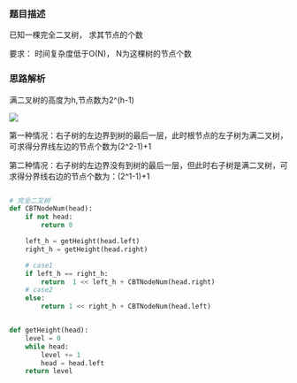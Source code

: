 ### 题目描述

已知一棵完全二叉树， 求其节点的个数

要求： 时间复杂度低于O(N)， N为这棵树的节点个数

### 思路解析

满二叉树的高度为h,节点数为2^(h-1)

![](https://github.com/1273545169/Course_notes/blob/master/%E5%9B%BE%E7%89%87/%E5%AE%8C%E5%85%A8%E4%BA%8C%E5%8F%89%E6%A0%91%E8%8A%82%E7%82%B9%E6%95%B0.jpg)

第一种情况：右子树的左边界到树的最后一层，此时根节点的左子树为满二叉树，可求得分界线左边的节点个数为(2^2-1)+1

第二种情况：右子树的左边界没有到树的最后一层，但此时右子树是满二叉树，可求得分界线右边的节点个数为：(2^1-1)+1

```python

# 完全二叉树
def CBTNodeNum(head):
    if not head:
        return 0

    left_h = getHeight(head.left)
    right_h = getHeight(head.right)

    # case1
    if left_h == right_h:
        return  1 << left_h + CBTNodeNum(head.right)
    # case2
    else:
        return 1 << right_h + CBTNodeNum(head.left)


def getHeight(head):
    level = 0
    while head:
        level += 1
        head = head.left
    return level

```


